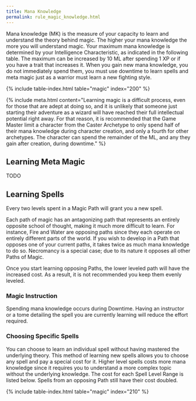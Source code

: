 ```yaml
---
title: Mana Knowledge
permalink: rule_magic_knowledge.html
---
```


Mana knowledge (MK) is the measure of your capacity to learn and understand the theory behind magic. The higher your mana knowledge the more you will understand magic. Your maximum mana knowledge is determined by your Intelligence Characteristic, as indicated in the following table. The maximum can be increased by 10 ML after spending 1 XP or if you have a trait that increases it. When you gain new mana knowledge, you do not immediately spend them, you must use downtime to learn spells and meta magic just as a warrior must learn a new fighting style.

{% include table-index.html table="magic" index="200" %}

{% include meta.html content="Learning magic is a difficult process, even for those that are adept at doing so, and it is unlikely that someone just starting their adventure as a wizard will have reached their full intellectual potential right away. For that reason, it is recommended that the Game Master limit a character from the Caster Archetype to only spend half of their mana knowledge during character creation, and only a fourth for other archetypes. The character can spend the remainder of the ML, and any they gain after creation, during downtime." %}

## Learning Meta Magic
TODO

## Learning Spells
Every two levels spent in a Magic Path will grant you a new spell.

Each path of magic has an antagonizing path that represents an entirely opposite school of thought, making it much more difficult to learn. For instance, Fire and Water are opposing paths since they each operate on entirely different parts of the world. If you wish to develop in a Path that opposes one of your current paths, it takes twice as much mana knowledge to do so. Necromancy is a special case; due to its nature it opposes all other Paths of Magic.

Once you start learning opposing Paths, the lower leveled path will have the increased cost. As a result, it is not recommended you keep them evenly leveled.

### Magic Instruction
Spending mana knowledge occurs during Downtime. Having an instructor or a tome detailing the spell you are currently learning will reduce the effort required.

### Choosing Specific Spells
You can choose to learn an individual spell without having mastered the underlying theory. This method of learning new spells allows you to choose any spell and pay a special cost for it. Higher level spells costs more mana knowledge since it requires you to understand a more complex topic without the underlying knowledge. The cost for each Spell Level Range is listed below. Spells from an opposing Path still have their cost doubled.

{% include table-index.html table="magic" index="210" %}